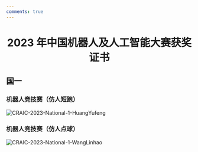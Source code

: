 ```yaml
---
comments: true
---
```


# <center>2023 年中国机器人及人工智能大赛获奖证书</center>  

## 国一

### 机器人竞技赛（仿人短跑）

![CRAIC-2023-National-1-HuangYufeng](https://cdn.jsdelivr.net/gh/SDNURoboticsAILab/ImageBed@master/img/awards/CRAIC-2023-National-1-HuangYufeng.png)

### 机器人竞技赛（仿人点球）

![CRAIC-2023-National-1-WangLinhao](https://cdn.jsdelivr.net/gh/SDNURoboticsAILab/ImageBed@master/img/awards/CRAIC-2023-National-1-WangLinhao.png)
